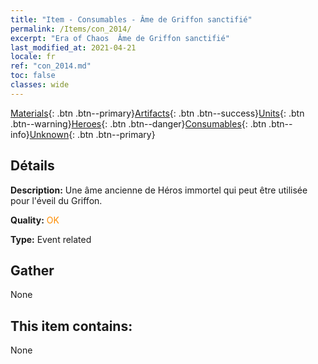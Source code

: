 ```yaml
---
title: "Item - Consumables - Âme de Griffon sanctifié"
permalink: /Items/con_2014/
excerpt: "Era of Chaos  Âme de Griffon sanctifié"
last_modified_at: 2021-04-21
locale: fr
ref: "con_2014.md"
toc: false
classes: wide
---
```

 [Materials](/fr/Items/){: .btn .btn--primary}[Artifacts](/fr/Items/Artifacts/){: .btn .btn--success}[Units](/fr/Items/Units/){: .btn .btn--warning}[Heroes](/fr/Items/Heroes/){: .btn .btn--danger}[Consumables](/fr/Items/Consumables/){: .btn .btn--info}[Unknown](/fr/Items/Unknown/){: .btn .btn--primary}

## Détails
 **Description:** Une âme ancienne de Héros immortel qui peut être utilisée pour l'éveil du Griffon.

 **Quality:** <span style="color: #FF8C00">OK</span>

 **Type:** Event related

## Gather

  None

## This item contains:

  None

